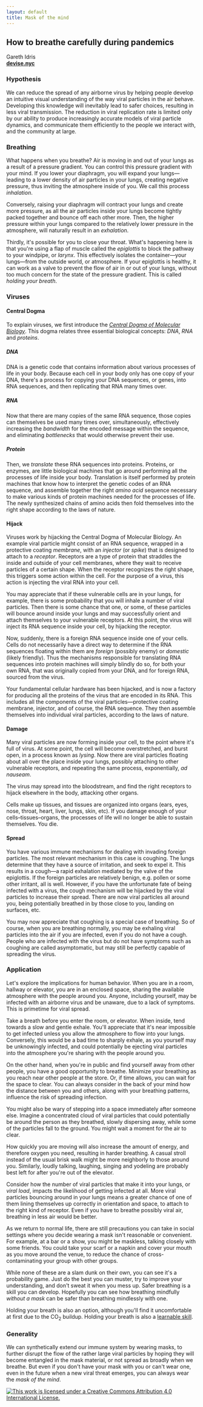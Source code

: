 ```yaml
---
layout: default
title: Mask of the mind
---
```

How to breathe carefully during pandemics
----------------

Gareth Idris  
[**devise.nyc**](https://devise.nyc)

### Hypothesis

We can reduce the spread of any airborne virus by helping people develop an intuitive visual understanding of the way viral particles in the air behave. Developing this knowledge will inevitably lead to safer choices, resulting in less viral transmission. The reduction in viral replication rate is limited only by our ability to produce increasingly accurate models of viral particle dynamics, and communicate them efficiently to the people we interact with, and the community at large.

### Breathing

What happens when you breathe? Air is moving in and out of your lungs as a result of a pressure gradient. You can control this pressure gradient with your mind. If you lower your diaphragm, you will expand your lungs—leading to a lower density of air particles in your lungs, creating negative pressure, thus inviting the atmosphere inside of you. We call this process *inhalation*.

Conversely, raising your diaphragm will contract your lungs and create more pressure, as all the air particles inside your lungs become tightly packed together and bounce off each other more. Then, the higher pressure within your lungs compared to the relatively lower pressure in the atmosphere, will naturally result in an *exhalation*.

Thirdly, it's possible for you to close your throat. What's happening here is that you're using a flap of muscle called the *epiglottis* to block the pathway to your windpipe, or *larynx*. This effectively isolates the container—your lungs—from the outside world, or atmosphere. If your epiglottis is healthy, it can work as a valve to prevent the flow of air in or out of your lungs, without too much concern for the state of the pressure gradient. This is called *holding your breath*.

### Viruses

#### Central Dogma

To explain viruses, we first introduce the [*Central Dogma of Molecular Biology*](https://en.wikipedia.org/wiki/Central_dogma_of_molecular_biology). This dogma relates three essential biological concepts: *DNA*, *RNA* and *proteins*.

##### DNA

DNA is a genetic code that contains information about various processes of life in your body. Because each cell in your body only has one copy of your DNA, there's a process for copying your DNA sequences, or genes, into RNA sequences, and then replicating that RNA many times over.

##### RNA

Now that there are many copies of the same RNA sequence, those copies can themselves be used many times over, simultaneously, effectively increasing the *bandwidth* for the encoded message within the sequence, and eliminating *bottlenecks* that would otherwise prevent their use.

##### Protein

Then, we *translate* these RNA sequences into proteins. Proteins, or enzymes, are little biological machines that go around performing all the processes of life inside your body. Translation is itself performed by protein machines that know how to interpret the genetic codes of an RNA sequence, and assemble together the right *amino acid* sequence necessary to make various kinds of protein machines needed for the processes of life. The newly synthesized chains of amino acids then fold themselves into the right shape according to the laws of nature.

#### Hijack

Viruses work by hijacking the Central Dogma of Molecular Biology. An example viral particle might consist of an RNA sequence, wrapped in a protective coating *membrane*, with an *injector* (or *spike*) that is designed to attach to a *receptor*. Receptors are a type of protein that straddles the inside and outside of your cell membranes, where they wait to receive particles of a certain shape. When the receptor recognizes the right shape, this triggers some action within the cell. For the purpose of a virus, this action is injecting the viral RNA into your cell.

You may appreciate that if these vulnerable cells are in your lungs, for example, there is some probability that you will inhale a number of viral particles. Then there is some chance that one, or some, of these particles will bounce around inside your lungs and may successfully orient and attach themselves to your vulnerable receptors. At this point, the virus will inject its RNA sequence inside your cell, by hijacking the receptor.

Now, suddenly, there is a foreign RNA sequence inside one of your cells. Cells do not necessarily have a direct way to determine if the RNA sequences floating within them are *foreign* (possibly enemy) or *domestic* (likely friendly). Thus the mechanisms responsible for translating RNA sequences into protein machines will simply blindly do so, for both your own RNA, that was originally copied from your DNA, and for foreign RNA, sourced from the virus.

Your fundamental cellular hardware has been hijacked, and is now a factory for producing all the proteins of the virus that are encoded in its RNA. This includes all the components of the viral particles—protective coating membrane, injector, and of course, the RNA sequence. They then assemble themselves into individual viral particles, according to the laws of nature.

#### Damage

Many viral particles are now forming inside your cell, to the point where it's full of virus. At some point, the cell will become overstretched, and burst open, in a process known as *lysing*. Now there are viral particles floating about all over the place inside your lungs, possibly attaching to other vulnerable receptors, and repeating the same process, exponentially, *ad nauseam*.

The virus may spread into the bloodstream, and find the right receptors to hijack elsewhere in the body, attacking other organs.

Cells make up tissues, and tissues are organized into organs (ears, eyes, nose, throat, heart, liver, lungs, skin, etc). If you damage enough of your cells–tissues–organs, the processes of life will no longer be able to sustain themselves. You die.

#### Spread

You have various immune mechanisms for dealing with invading foreign particles. The most relevant mechanism in this case is coughing. The lungs determine that they have a source of irritation, and seek to expel it. This results in a cough—a rapid exhalation mediated by the valve of the epiglottis. If the foreign particles are relatively benign, e.g. pollen or some other irritant, all is well. However, if you have the unfortunate fate of being infected with a virus, the cough mechanism will be hijacked by the viral particles to increase their spread. There are now viral particles all around you, being potentially breathed in by those close to you, landing on surfaces, etc.

You may now appreciate that coughing is a special case of breathing. So of course, when you are breathing normally, you may be exhaling viral particles into the air if you are infected, even if you do not have a cough. People who are infected with the virus but do not have symptoms such as coughing are called asymptomatic, but may still be perfectly capable of spreading the virus.

### Application

Let's explore the implications for human behavior. When you are in a room, hallway or elevator, you are in an enclosed space, sharing the available atmosphere with the people around you. Anyone, including yourself, may be infected with an airborne virus and be unaware, due to a lack of symptoms. This is primetime for viral spread.

Take a breath before you enter the room, or elevator. When inside, tend towards a slow and gentle exhale. You'll appreciate that it's near impossible to get infected unless you allow the atmosphere to flow into your lungs. Conversely, this would be a bad time to sharply exhale, as you yourself may be unknowingly infected, and could potentially be ejecting viral particles into the atmosphere you're sharing with the people around you.

On the other hand, when you're in public and find yourself away from other people, you have a good opportunity to breathe. Minimize your breathing as you reach near other people at the store. Or, if time allows, you can wait for the space to clear. You can always consider in the back of your mind how the distance between you and others, along with your breathing patterns, influence the risk of spreading infection.

You might also be wary of stepping into a space immediately after someone else. Imagine a concentrated cloud of viral particles that could potentially be around the person as they breathed, slowly dispersing away, while some of the particles fall to the ground. You might wait a moment for the air to clear.

How quickly you are moving will also increase the amount of energy, and therefore oxygen you need, resulting in harder breathing. A casual stroll instead of the usual brisk walk might be more neighborly to those around you. Similarly, loudly talking, laughing, singing and yodeling are probably best left for after you're out of the elevator.

Consider how the number of viral particles that make it into your lungs, or *viral load*, impacts the likelihood of getting infected at all. More viral particles bouncing around in your lungs means a greater chance of one of them lining themselves up correctly in orientation and space, to attach to the right kind of receptor. Even if you have to breathe possibly viral air, breathing in less air would be better.

As we return to normal life, there are still precautions you can take in social settings where you decide wearing a mask isn't reasonable or convenient. For example, at a bar or a show, you might be maskless, talking closely with some friends. You could take your scarf or a napkin and cover your mouth as you move around the venue, to reduce the chance of cross-contaminating your group with other groups.

While none of these are a slam dunk on their own, you can see it's a probability game. Just do the best you can muster, try to improve your understanding, and don't sweat it when you mess up. Safer breathing is a skill you can develop. Hopefully you can see how breathing mindfully *without a mask* can be safer than breathing mindlessly with one.

Holding your breath is also an option, although you'll find it uncomfortable at first due to the CO<sub>2</sub> buildup. Holding your breath is also a [learnable skill](https://youtu.be/V6iyDEWG1CU).

### Generality

We can synthetically extend our immune system by wearing masks, to further disrupt the flow of the rather large viral particles by hoping they will become entangled in the mask material, or not spread as broadly when we breathe. But even if you don't have your mask with you or can't wear one, even in the future when a new viral threat emerges, you can always wear the *mask of the mind*.

[![This work is licensed under a Creative Commons Attribution 4.0 International License.](https://i.creativecommons.org/l/by/4.0/88x31.png "This work is licensed under a Creative Commons Attribution 4.0 International License. We both know I'm not going to enforce it, so just do whatever I guess. Please consider replicating this virally.")](https://creativecommons.org/licenses/by/4.0/)

